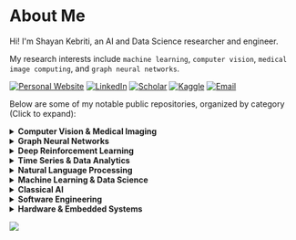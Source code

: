 # About Me 

Hi! I'm Shayan Kebriti, an AI and Data Science researcher and engineer.

My research interests include `machine learning`, `computer vision`, `medical image computing`, and `graph neural networks`.

[![Personal Website](https://img.shields.io/badge/-Personal%20Website-2ea44f?style=flat&logo=google-chrome&logoColor=white&labelColor=2ea44f)](https://shayankebriti.github.io/)
[![LinkedIn](https://img.shields.io/badge/-LinkedIn-0077B5?style=flat&logo=linkedin&logoColor=white&labelColor=0077B5)](https://linkedin.com/in/shayan-kebriti)
[![Scholar](https://img.shields.io/badge/-Scholar-4285F4?style=flat&logo=google-scholar&logoColor=white&labelColor=4285F4)](https://scholar.google.com/citations?user=uj1R5J4AAAAJ)
[![Kaggle](https://img.shields.io/badge/-Kaggle-20BEFF?style=flat&logo=kaggle&logoColor=white&labelColor=20BEFF)](https://kaggle.com/shayankebriti)
[![Email](https://img.shields.io/badge/-Email-D14836?style=flat&logo=gmail&logoColor=white&labelColor=D14836)](mailto:shayankebriti@gmail.com)


Below are some of my notable public repositories, organized by category (Click to expand):

<details>
<summary><strong>Computer Vision & Medical Imaging</strong></summary>

- [FractMorph](https://github.com/shayankebriti/FractMorph) — Fractional Fourier-based multi-domain transformer for 3D deformable image registration  
- [Conditional-Diffusion-CIFAR10](https://github.com/shayankebriti/Conditional-Diffusion-CIFAR10) — Conditional diffusion model for controlled image generation  
- [Siamese-Face-Recognition](https://github.com/shayankebriti/Siamese-Face-Recognition) — Deep metric learning for facial recognition  
- [Rock-Paper-Scissors-Simulator](https://github.com/SBUformers/Rock-Paper-Scissors-Simulator) — Gesture recognition and simulation  
- [Computer-Vision-assignments](https://github.com/shayankebriti/Computer-Vision-assignments) — Image compression, Watermarking, VAE, GAN, NLM filter implementation, Classical image processing  
- [Fashion-Product-Multilabel-Classification](https://github.com/shayankebriti/Fashion-Product-Multilabel-Classification)  
- [Fashion-Product-Name-Generation](https://github.com/shayankebriti/Fashion-Product-Name-Generation)  
- [Book-Summary-Image-Generation](https://github.com/shayankebriti/Book-Summary-Image-Generation)

</details>

<details>
<summary><strong>Graph Neural Networks</strong></summary>

- [TD3-GNN-Multi-Asset-Trader](https://github.com/shayankebriti/TD3-GNN-Multi-Asset-Trader) — Multi-Asset Trading with TD3 RL Agent and Wavelet-Coherence Graph Neural Networks  
- [HIV-Inhibitors-Classification](https://github.com/shayankebriti/HIV-Inhibitors-Classification) — Molecular property prediction with GNNs  

</details>

<details>
<summary><strong>Deep Reinforcement Learning</strong></summary>

- [TD3-GNN-Multi-Asset-Trader](https://github.com/shayankebriti/TD3-GNN-Multi-Asset-Trader)  
- [DRL-assignments](https://github.com/shayankebriti/DRL-assignments) — FrozenLake, DQN, D3QN, D3QN_PER, C51_D3QN, A2C  

</details>

<details>
<summary><strong>Time Series & Data Analytics</strong></summary>

- [Crypto-BTC-USDT-Analysis](https://github.com/shayankebriti/Crypto-BTC-USDT-Analysis)  
- [Delta-ir-Crawler](https://github.com/shayankebriti/Delta-ir-Crawler)  
- [R-assignments](https://github.com/shayankebriti/R-assignments)  

</details>

<details>
<summary><strong>Natural Language Processing</strong></summary>

- [Persian-Name-Gender-Prediction](https://github.com/shayankebriti/Persian-Name-Gender-Prediction)  
- [Fashion-Product-Name-Generation](https://github.com/shayankebriti/Fashion-Product-Name-Generation)  
- [Book-Summary-Image-Generation](https://github.com/shayankebriti/Book-Summary-Image-Generation)  

</details>

<details>
<summary><strong>Machine Learning & Data Science</strong></summary>

- [ML-assignments](https://github.com/shayankebriti/ML-assignments)  
- [Kaggle-Titanic-Challenge](https://github.com/shayankebriti/Kaggle-Titanic-Challenge)  
- [Complementary-School](https://github.com/shayankebriti/Complementary-School)  
- [ML-archive](https://github.com/shayankebriti/ML-archive)  

</details>

<details>
<summary><strong>Classical AI</strong></summary>

- [Lord-of-the-Coins](https://github.com/shayankebriti/Lord-of-the-Coins) — Game AI  
- [Connect4-AI](https://github.com/shayankebriti/Connect4-AI) — Minimax and search algorithms  
- [AI-archive](https://github.com/shayankebriti/AI-archive)  

</details>

<details>
<summary><strong>Software Engineering</strong></summary>

- [Peddit](https://github.com/shayankebriti/Peddit) — Discussion platform in the style of Reddit  
- [Compiler-Project](https://github.com/shayankebriti/Compiler-Project)  
- [Minesweeper-Game](https://github.com/shayankebriti/Minesweeper-Game)  
- [Spotify_API](https://github.com/shayankebriti/Spotify_API)  
- [Inline-ip-telegram-bot](https://github.com/shayankebriti/Inline-ip-telegram-bot)  
- [TestCaseGenerator](https://github.com/shayankebriti/TestCaseGenerator)  
- [ProjectsForFun](https://github.com/shayankebriti/ProjectsForFun)  

</details>

<details>
<summary><strong>Hardware & Embedded Systems</strong></summary>

- [Flappy-Bird-Assembly](https://github.com/shayankebriti/Flappy-Bird-Assembly)  
- [Smart-Car](https://github.com/shayankebriti/Smart-Car)  
- [Embedded-Archive](https://github.com/shayankebriti/Embedded-Archive)  
- [verilog-archive](https://github.com/shayankebriti/verilog-archive)  
- [assembly-archive](https://github.com/shayankebriti/assembly-archive)  

</details>

![](https://komarev.com/ghpvc/?username=shayankebriti&color=grey)
